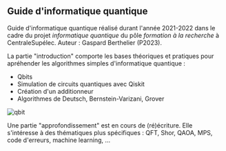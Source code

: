 ## Guide d'informatique quantique

Guide d'informatique quantique réalisé durant l'année 2021-2022 dans le cadre du projet _informatique quantique_ du pôle _formation à la recherche_ à CentraleSupélec.
Auteur : Gaspard Berthelier (P2023).

La partie "introduction" comporte les bases théoriques et pratiques pour apréhender les algorithmes simples d'informatique quantique :
- Qbits
- Simulation de circuits quantiques avec Qiskit
- Création d'un additionneur
- Algorithmes de Deutsch, Bernstein-Varizani, Grover
  
![qbit](https://github.com/user-attachments/assets/4996f337-1473-4ae2-b0a0-8cffd1ff364f|width=10)

Une partie "approfondissement" est en cours de (ré)écriture. Elle s'intéresse à des thématiques plus spécifiques :
QFT, Shor, QAOA, MPS, code d'erreurs, machine learning, ...
